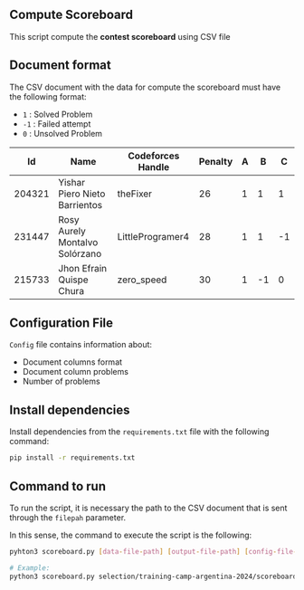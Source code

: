 ## Compute Scoreboard

This script compute the **contest scoreboard** using CSV file

## Document format

The CSV document with the data for compute the scoreboard must have the following format:

- `1` : Solved Problem
- `-1` : Failed attempt
- `0` : Unsolved Problem

| Id | Name | Codeforces Handle | Penalty | A | B | C |
| - | - | - | - | - | - | - |
| 204321 | Yishar Piero Nieto Barrientos | theFixer | 26 | 1 | 1 | 1 |
| 231447 | Rosy Aurely Montalvo Solórzano | LittleProgramer4 | 28 | 1 | 1 | -1 |
| 215733 | Jhon Efrain Quispe Chura | zero_speed | 30 | 1 | -1 | 0 |

## Configuration File

`Config` file contains information about:

- Document columns format
- Document column problems
- Number of problems

## Install dependencies

Install dependencies from the `requirements.txt` file with the following command:

```bash
pip install -r requirements.txt
```

## Command to run

To run the script, it is necessary the path to the CSV document that is sent through the `filepah` parameter.

In this sense, the command to execute the script is the following:

``` bash
pyhton3 scoreboard.py [data-file-path] [output-file-path] [config-file-path]

# Example:
python3 scoreboard.py selection/training-camp-argentina-2024/scoreboard.csv selection/training-camp-argentina-2024 Config
```
